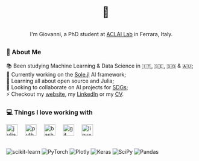 
<div align="center">
<div id="user-content-toc">
  <ul>
    <summary><h1 style="display: inline-block;">👋</h1></summary>
  </ul>
</div>
I'm Giovanni, a PhD student at <a href="https://aclai.unife.it/">ACLAI Lab</a> in Ferrara, Italy.
</div>
<h2></h2>

### 💫 About Me

📚 Been studying Machine Learning & Data Science in 🇮🇹, 🇸🇪, 🇸🇬 & 🇦🇺;
<br>
🔭 Currently working on the <a target="_blank" href="https://pretalx.com/juliacon2023/talk/LYSQWS/">Sole.jl</a> AI framework;
<br>
🌱 Learning all about open source and Julia;
<br>
🤝 Looking to collaborate on AI projects for <a target="_blank" href="https://sdgs.un.org/goals">SDGs</a>;
<br>
⚡ Checkout my <a target="_blank" href="https://giopaglia.github.io/">website</a>, my
<a target="_blank" href="https://linkedin.com/in/giovanni.pagliarini/">LinkedIn</a> or my <a target="_blank" href="https://giopaglia.github.io/gio/Giovanni-Pagliarini-CV-latest.pdf">CV</a>.
<!-- [![LinkedIn](https://img.shields.io/badge/LinkedIn-%230077B5.svg?logo=linkedin&logoColor=white)](https://linkedin.com/in/giovanni.pagliarini) -->

### 💻 Things I love working with

<div align="left">
  <img src="https://cdn.jsdelivr.net/gh/devicons/devicon/icons/julia/julia-original.svg" height="30" alt="julia logo"  />
  <img width="12" />
  <img src="https://cdn.jsdelivr.net/gh/devicons/devicon/icons/python/python-original.svg" height="30" alt="python logo"  />
  <img width="12" />
  <img src="https://cdn.simpleicons.org/gnubash/4EAA25" height="30" alt="bash logo"  />
  <img width="12" />
  <img src="https://cdn.simpleicons.org/git/F05032" height="30" alt="git logo"  />
  <img width="12" />
  <img src="https://cdn.jsdelivr.net/gh/devicons/devicon/icons/linux/linux-original.svg" height="30" alt="linux logo"  />
</div>

<br>

<!-- ![Julia](https://img.shields.io/badge/-Julia-9558B2?style=for-the-badge&logo=julia&logoColor=white)
![Python](https://img.shields.io/badge/python-3670A0?style=for-the-badge&logo=python&logoColor=ffdd54)
![Shell](https://img.shields.io/badge/shell_script-%23121011.svg?style=for-the-badge&logo=gnu-bash&logoColor=white)
![Linux](https://img.shields.io/badge/Linux-FCC624?style=for-the-badge&logo=linux&logoColor=black)
 -->

![scikit-learn](https://img.shields.io/badge/scikit--learn-%23F7931E.svg?style=for-the-badge&logo=scikit-learn&logoColor=white)
![PyTorch](https://img.shields.io/badge/PyTorch-%23EE4C2C.svg?style=for-the-badge&logo=PyTorch&logoColor=white)
![Plotly](https://img.shields.io/badge/Plotly-%233F4F75.svg?style=for-the-badge&logo=plotly&logoColor=white)
![Keras](https://img.shields.io/badge/Keras-%23D00000.svg?style=for-the-badge&logo=Keras&logoColor=white)
![SciPy](https://img.shields.io/badge/SciPy-%230C55A5.svg?style=for-the-badge&logo=scipy&logoColor=%white) 
![Pandas](https://img.shields.io/badge/pandas-%23150458.svg?style=for-the-badge&logo=pandas&logoColor=white)
<!-- ![NumPy](https://img.shields.io/badge/numpy-%23013243.svg?style=for-the-badge&logo=numpy&logoColor=white) -->

<!-- 
###

<div align="left">
  <img src="https://cdn.jsdelivr.net/gh/devicons/devicon/icons/linux/linux-original.svg" height="40" alt="linux logo"  />
  <img src="https://cdn.jsdelivr.net/gh/devicons/devicon/icons/numpy/numpy-original.svg" height="40" alt="numpy logo"  />
  <img width="12" />
  <img src="https://cdn.jsdelivr.net/gh/devicons/devicon/icons/tensorflow/tensorflow-original.svg" height="40" alt="tensorflow logo"  />
  <img width="12" />
  <img src="https://cdn.jsdelivr.net/gh/devicons/devicon/icons/pandas/pandas-original.svg" height="40" alt="pandas logo"  />
  <img width="12" />
  <img src="https://cdn.jsdelivr.net/gh/devicons/devicon/icons/pytorch/pytorch-original.svg" height="40" alt="pytorch logo"  />
  <img width="12" />
</div>
 -->
<!-- # 📊 GitHub Stats
![](https://github-readme-stats.vercel.app/api?username=giopaglia&theme=onedark&hide_border=false&include_all_commits=false&count_private=false)<br/>
![](https://github-readme-streak-stats.herokuapp.com/?user=giopaglia&theme=onedark&hide_border=false)<br/>
![](https://github-readme-stats.vercel.app/api/top-langs/?username=giopaglia&theme=onedark&hide_border=false&include_all_commits=false&count_private=false&layout=compact)

###
 -->
<!-- <div align="left">
  <img src="https://streak-stats.demolab.com?user=giopaglia&locale=en&mode=daily&theme=onedark&hide_border=false&border_radius=5" height="150" alt="streak graph"  />
  <img src="https://github-readme-stats.vercel.app/api/top-langs?username=giopaglia&locale=en&hide_title=false&layout=compact&card_width=320&langs_count=5&theme=onedark&hide_border=false" height="150" alt="languages graph"  />
</div>
 -->
<!-- --- -->
<!-- ### 🔝 Top Contributed Repo
<div align="left">
  <img src="https://streak-stats.demolab.com?user=giopaglia&locale=en&mode=daily&theme=onedark&hide_border=false&border_radius=5" height="150" alt="streak graph"  />
  <img src="https://github-contributor-stats.vercel.app/api?username=giopaglia&limit=5&theme=onedark&combine_all_yearly_contributions=true" height="150" alt="languages graph"  />
</div>


[![](https://visitcount.itsvg.in/api?id=giopaglia&icon=6&color=1)](https://visitcount.itsvg.in) -->

<!-- Proudly created with GPRM ( https://gprm.itsvg.in ) -->
